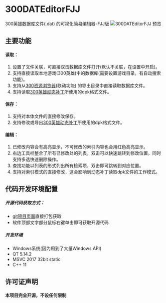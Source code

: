 # 300DATEditorFJJ
300英雄数据库文件(.dat) 的可视化简易编辑器-FJJ版
![300DATEditorFJJ 预览](https://user-images.githubusercontent.com/111073265/184220817-4b7328ed-640d-4ce6-b804-34a9df619be8.png)

## 主要功能

#### 读取：
1. 设置了文件关联，可直接双击数据库文件打开(默认不关联，在设置中开启)。
2. 支持直接读取本地游戏(300英雄)中的数据库(需要设置游戏目录，有自动搜索功能)。
3. 支持从[300资源浏览器]()(联动功能) 的导出目录中直接读取数据库文件。
4. 支持读取[300英雄动态补丁](https://300gpk.site/)所使用的dpk格式文件。

#### 保存：
1. 支持对本体文件的直接修改保存。
2. 支持修改或导出[300英雄动态补丁](https://300gpk.site/)所使用的dpk格式文件。

#### 编辑：
1. 已修改内容会有高亮显示，不可修改的索引内容也会用红色高亮显示。
2. 右边工具栏整合了所有已修改处的列表，双击可以快速跳转到修改位置，同时支持多选快速删除操作。
3. 查找功能以列表的形式列出所有检索项，双击即可跳转到对应位置。
4. 支持对索引模式的直接修改，这会影响到动态补丁读取dpk文件的工作模式。

## 代码开发环境配置

##### 开源代码获取方式：
- [git项目页面]()直接打包获取  
- 软件顶部文字部分鼠标右键单击即可获取开源代码

##### 开发环境
- Windows系统(因为用到了大量Windows API)
- QT 5.14.2
- MSVC 2017 32bit static
- C++ 11

## 许可证声明
#### 本项目完全开源，不设任何限制
